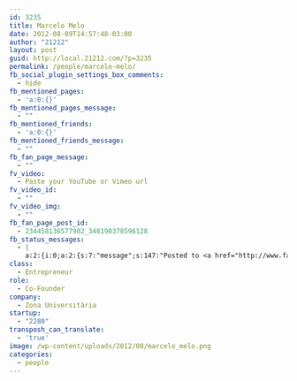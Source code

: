 ```yaml
---
id: 3235
title: Marcelo Melo
date: 2012-08-09T14:57:48-03:00
author: "21212"
layout: post
guid: http://local.21212.com/?p=3235
permalink: /people/marcelo-melo/
fb_social_plugin_settings_box_comments:
  - hide
fb_mentioned_pages:
  - 'a:0:{}'
fb_mentioned_pages_message:
  - ""
fb_mentioned_friends:
  - 'a:0:{}'
fb_mentioned_friends_message:
  - ""
fb_fan_page_message:
  - ""
fv_video:
  - Paste your YouTube or Vimeo url
fv_video_id:
  - ""
fv_video_img:
  - ""
fb_fan_page_post_id:
  - 234458136577902_348190378596128
fb_status_messages:
  - |
    a:2:{i:0;a:2:{s:7:"message";s:147:"Posted to <a href="http://www.facebook.com/234458136577902/posts/348190378596128" target="_blank">21212 Digital Accelerator's Facebook Timeline</a>";s:5:"error";s:0:"";}i:1;a:2:{s:7:"message";s:289:"Failed posting to your Facebook Timeline. Error: {"message":"Object at URL 'http://local.21212.com/people/marcelo-melo/' of type 'article' is invalid because it specifies multiple 'og:url' values: http://local.21212.com/people/marcelo-melo/, http://local.21212.com/people/marcelo-melo/.","type":"Exception"}";s:5:"error";s:1:"1";}}
class:
  - Entrepreneur
role:
  - Co-Founder
company:
  - Zona Universitária
startup:
  - "2280"
transposh_can_translate:
  - 'true'
image: /wp-content/uploads/2012/08/marcelo_melo.png
categories:
  - people
---
```

